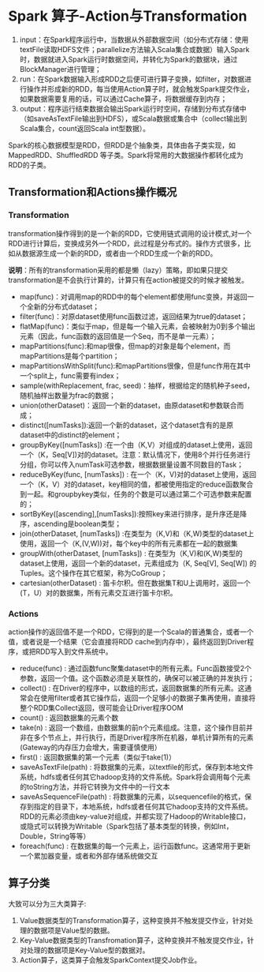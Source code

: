 # Spark 算子-Action与Transformation


1. input：在Spark程序运行中，当数据从外部数据空间（如分布式存储：使用textFile读取HDFS文件；parallelize方法输入Scala集合或数据）输入Spark时，数据就进入Spark运行时数据空间，并转化为Spark的数据块，通过BlockManager进行管理；
2. run：在Spark数据输入形成RDD之后便可进行算子变换，如filter，对数据进行操作并形成新的RDD，每当使用Action算子时，就会触发Spark提交作业，如果数据需要复用的话，可以通过Cache算子，将数据缓存到内存；
3. output：程序运行结束数据会输出Spark运行时空间，存储到分布式存储中（如saveAsTextFile输出到HDFS），或Scala数据或集合中（collect输出到Scala集合，count返回Scala int型数据）。


Spark的核心数据模型是RDD，但RDD是个抽象类，具体由各子类实现，如MappedRDD、ShuffledRDD 等子类。Spark将常用的大数据操作都转化成为RDD的子类。

## Transformation和Actions操作概况
### Transformation

transformation操作得到的是一个新的RDD，它使用链式调用的设计模式,对一个RDD进行计算后，变换成另外一个RDD，此过程是分布式的。操作方式很多，比如从数据源生成一个新的RDD，或者由一个RDD生成一个新的RDD。

**说明**：所有的transformation采用的都是懒（lazy）策略，即如果只提交transformation是不会执行计算的，计算只有在action被提交的时候才被触发。

- map(func)：对调用map的RDD中的每个element都使用func变换，并返回一个全新的分布式dataset；
- filter(func)：对原dataset使用func函数过滤，返回结果为true的dataset；
- flatMap(func)：类似于map，但是每一个输入元素，会被映射为0到多个输出元素（因此，func函数的返回值是一个Seq，而不是单一元素）；
- mapPartitions(func):和map很像，但map的对象是每个element，而mapPartitions是每个partition；  
- mapPartitionsWithSplit(func):和mapPartitions很像，但是func作用在其中一个split上，func需要有index；  
- sample(withReplacement, frac, seed)：抽样，根据给定的随机种子seed，随机抽样出数量为frac的数据；
- union(otherDataset)：返回一个新的dataset，由原dataset和参数联合而成；
- distinct([numTasks]):返回一个新的dataset，这个dataset含有的是原dataset中的distinct的element；  
- groupByKey([numTasks]) :在一个由（K,V）对组成的dataset上使用，返回一个（K，Seq[V])对的dataset。注意：默认情况下，使用8个并行任务进行分组，你可以传入numTask可选参数，根据数据量设置不同数目的Task；
- reduceByKey(func, [numTasks]) : 在一个（K，V)对的dataset上使用，返回一个（K，V）对的dataset，key相同的值，都被使用指定的reduce函数聚合到一起。和groupbykey类似，任务的个数是可以通过第二个可选参数来配置的；
- sortByKey([ascending],[numTasks]):按照key来进行排序，是升序还是降序，ascending是boolean类型；
- join(otherDataset, [numTasks]) :在类型为（K,V)和（K,W)类型的dataset上使用，返回一个（K,(V,W))对，每个key中的所有元素都在一起的数据集
- groupWith(otherDataset, [numTasks]) : 在类型为（K,V)和(K,W)类型的dataset上使用，返回一个新的dataset，元素组成为（K, Seq[V], Seq[W]) 的Tuples。这个操作在其它框架，称为CoGroup；
- cartesian(otherDataset) : 笛卡尔积。但在数据集T和U上调用时，返回一个(T，U）对的数据集，所有元素交互进行笛卡尔积。


### Actions

action操作的返回值不是一个RDD，它得到的是一个Scala的普通集合，或者一个值，或者说是一个结果（它会直接将RDD cache到内存中），最终返回到Driver程序，或把RDD写入到文件系统中。

- reduce(func) : 通过函数func聚集dataset中的所有元素。Func函数接受2个参数，返回一个值。这个函数必须是关联性的，确保可以被正确的并发执行；
- collect() : 在Driver的程序中，以数组的形式，返回数据集的所有元素。这通常会在使用filter或者其它操作后，返回一个足够小的数据子集再使用，直接将整个RDD集Collect返回，很可能会让Driver程序OOM
- count() : 返回数据集的元素个数
- take(n) : 返回一个数组，由数据集的前n个元素组成。注意，这个操作目前并非在多个节点上，并行执行，而是Driver程序所在机器，单机计算所有的元素(Gateway的内存压力会增大，需要谨慎使用）
- first() : 返回数据集的第一个元素（类似于take(1)）
- saveAsTextFile(path) : 将数据集的元素，以textfile的形式，保存到本地文件系统，hdfs或者任何其它hadoop支持的文件系统。Spark将会调用每个元素的toString方法，并将它转换为文件中的一行文本
- saveAsSequenceFile(path) : 将数据集的元素，以sequencefile的格式，保存到指定的目录下，本地系统，hdfs或者任何其它hadoop支持的文件系统。RDD的元素必须由key-value对组成，并都实现了Hadoop的Writable接口，或隐式可以转换为Writable（Spark包括了基本类型的转换，例如Int，Double，String等等）
- foreach(func) : 在数据集的每一个元素上，运行函数func。这通常用于更新一个累加器变量，或者和外部存储系统做交互


## 算子分类


大致可以分为三大类算子:

1. Value数据类型的Transformation算子，这种变换并不触发提交作业，针对处理的数据项是Value型的数据。
2. Key-Value数据类型的Transfromation算子，这种变换并不触发提交作业，针对处理的数据项是Key-Value型的数据对。
3. Action算子，这类算子会触发SparkContext提交Job作业。



